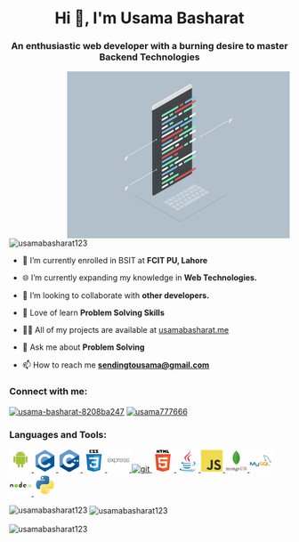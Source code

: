 <h1 align="center">Hi 👋, I'm Usama Basharat</h1>
<h3 align="center">An enthusiastic web developer with a burning desire to master Backend Technologies</h3>
<img align="right" alt="image here" width="400" src="https://github.com/usamabasharat123/usamabasharat123/blob/main/coding.gif">

<p align="left"> <img src="https://komarev.com/ghpvc/?username=usamabasharat123&label=Profile%20views&color=0e75b6&style=flat" alt="usamabasharat123" /> </p>

- 🔭 I’m currently enrolled in BSIT at **FCIT PU, Lahore**

- 🌐 I’m currently expanding my knowledge in **Web Technologies.**

- 👯 I’m looking to collaborate with **other developers.**

- 🌱 Love of learn **Problem Solving Skills**

- 👨‍💻 All of my projects are available at [usamabasharat.me](usamabasharat.me)

- 💬 Ask me about **Problem Solving**

- 📫 How to reach me **sendingtousama@gmail.com**

<h3 align="left">Connect with me:</h3>
<p align="left">
<a href="https://linkedin.com/in/usama-basharat-8208ba247" target="blank"><img align="center" src="https://raw.githubusercontent.com/rahuldkjain/github-profile-readme-generator/master/src/images/icons/Social/linked-in-alt.svg" alt="usama-basharat-8208ba247" height="30" width="40" /></a>
<a href="https://www.leetcode.com/usama777666" target="blank"><img align="center" src="https://raw.githubusercontent.com/rahuldkjain/github-profile-readme-generator/master/src/images/icons/Social/leet-code.svg" alt="usama777666" height="30" width="40" /></a>
</p>

<h3 align="left">Languages and Tools:</h3>
<p align="left"> <a href="https://developer.android.com" target="_blank" rel="noreferrer"> <img src="https://raw.githubusercontent.com/devicons/devicon/master/icons/android/android-original-wordmark.svg" alt="android" width="40" height="40"/> </a> <a href="https://www.cprogramming.com/" target="_blank" rel="noreferrer"> <img src="https://raw.githubusercontent.com/devicons/devicon/master/icons/c/c-original.svg" alt="c" width="40" height="40"/> </a> <a href="https://www.w3schools.com/cpp/" target="_blank" rel="noreferrer"> <img src="https://raw.githubusercontent.com/devicons/devicon/master/icons/cplusplus/cplusplus-original.svg" alt="cplusplus" width="40" height="40"/> </a> <a href="https://www.w3schools.com/css/" target="_blank" rel="noreferrer"> <img src="https://raw.githubusercontent.com/devicons/devicon/master/icons/css3/css3-original-wordmark.svg" alt="css3" width="40" height="40"/> </a> <a href="https://expressjs.com" target="_blank" rel="noreferrer"> <img src="https://raw.githubusercontent.com/devicons/devicon/master/icons/express/express-original-wordmark.svg" alt="express" width="40" height="40"/> </a> <a href="https://git-scm.com/" target="_blank" rel="noreferrer"> <img src="https://www.vectorlogo.zone/logos/git-scm/git-scm-icon.svg" alt="git" width="40" height="40"/> </a> <a href="https://www.w3.org/html/" target="_blank" rel="noreferrer"> <img src="https://raw.githubusercontent.com/devicons/devicon/master/icons/html5/html5-original-wordmark.svg" alt="html5" width="40" height="40"/> </a> <a href="https://www.java.com" target="_blank" rel="noreferrer"> <img src="https://raw.githubusercontent.com/devicons/devicon/master/icons/java/java-original.svg" alt="java" width="40" height="40"/> </a> <a href="https://developer.mozilla.org/en-US/docs/Web/JavaScript" target="_blank" rel="noreferrer"> <img src="https://raw.githubusercontent.com/devicons/devicon/master/icons/javascript/javascript-original.svg" alt="javascript" width="40" height="40"/> </a> <a href="https://www.mongodb.com/" target="_blank" rel="noreferrer"> <img src="https://raw.githubusercontent.com/devicons/devicon/master/icons/mongodb/mongodb-original-wordmark.svg" alt="mongodb" width="40" height="40"/> </a> <a href="https://www.mysql.com/" target="_blank" rel="noreferrer"> <img src="https://raw.githubusercontent.com/devicons/devicon/master/icons/mysql/mysql-original-wordmark.svg" alt="mysql" width="40" height="40"/> </a> <a href="https://nodejs.org" target="_blank" rel="noreferrer"> <img src="https://raw.githubusercontent.com/devicons/devicon/master/icons/nodejs/nodejs-original-wordmark.svg" alt="nodejs" width="40" height="40"/> </a> <a href="https://www.python.org" target="_blank" rel="noreferrer"> <img src="https://raw.githubusercontent.com/devicons/devicon/master/icons/python/python-original.svg" alt="python" width="40" height="40"/> </a> </p>

<p><img align="left" src="https://github-readme-stats.vercel.app/api/top-langs?username=usamabasharat123&show_icons=true&locale=en&layout=compact" alt="usamabasharat123" /></p>

<p>&nbsp;<img align="center" src="https://github-readme-stats.vercel.app/api?username=usamabasharat123&show_icons=true&locale=en" alt="usamabasharat123" /></p>

<p><img align="center" src="https://github-readme-streak-stats.herokuapp.com/?user=usamabasharat123&" alt="usamabasharat123" /></p>
